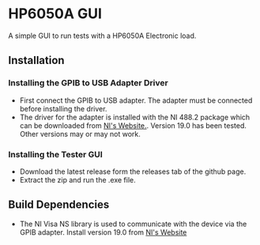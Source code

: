 # HP6050A GUI
A simple GUI to run tests with a HP6050A Electronic load. 

## Installation

### Installing the GPIB to USB Adapter Driver
- First connect the GPIB to USB adapter. The adapter must be connected before installing the driver.
- The driver for the adapter is installed with the NI 488.2 package which can be downloaded from [NI's Website.](https://www.ni.com/en-us/support/downloads/drivers/download.ni-488-2.html). Version 19.0 has been tested. Other versions may or may not work.

### Installing the Tester GUI
- Download the latest release form the releases tab of the github page.
- Extract the zip and run the .exe file.

## Build Dependencies
- The NI Visa NS library is used to communicate with the device via the GPIB adapter. Install version 19.0 from [NI's Website](http://www.ni.com/en-us/support/downloads/drivers/download.ni-visa.htm)
